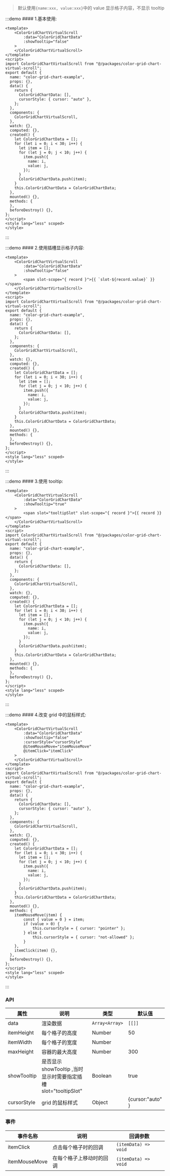 > 默认使用`{name:xxx, value:xxx}`中的 value 显示格子内容，不显示 tooltip

:::demo #### 1.基本使用:

```vue
<template>
    <ColorGridChartVirtualScroll
        :data="ColorGridChartData"
        :showTooltip="false"
    >
    </ColorGridChartVirtualScroll>
</template>
<script>
import ColorGridChartVirtualScroll from "@/packages/color-grid-chart-virtual-scroll";
export default {
  name: "color-grid-chart-example",
  props: {},
  data() {
    return {
      ColorGridChartData: [],
      cursorStyle: { cursor: "auto" },
    };
  },
  components: {
    ColorGridChartVirtualScroll,
  },
  watch: {},
  computed: {},
  created() {
    let ColorGridChartData = [];
    for (let i = 0; i < 30; i++) {
      let item = [];
      for (let j = 0; j < 10; j++) {
        item.push({
          name: i,
          value: j,
        });
      }
      ColorGridChartData.push(item);
    }
    this.ColorGridChartData = ColorGridChartData;
  },
  mounted() {},
  methods: {
  },
  beforeDestroy() {},
};
</script>
<style lang="less" scoped>
</style>
```

:::

:::demo #### 2.使用插槽显示格子内容:

```vue
<template>
    <ColorGridChartVirtualScroll
        :data="ColorGridChartData"
        :showTooltip="false"
    >
        <span slot-scope="{ record }">{{ `slot-${record.value}` }}</span>
    </ColorGridChartVirtualScroll>
</template>
<script>
import ColorGridChartVirtualScroll from "@/packages/color-grid-chart-virtual-scroll";
export default {
  name: "color-grid-chart-example",
  props: {},
  data() {
    return {
      ColorGridChartData: [],
    };
  },
  components: {
    ColorGridChartVirtualScroll,
  },
  watch: {},
  computed: {},
  created() {
    let ColorGridChartData = [];
    for (let i = 0; i < 30; i++) {
      let item = [];
      for (let j = 0; j < 10; j++) {
        item.push({
          name: i,
          value: j,
        });
      }
      ColorGridChartData.push(item);
    }
    this.ColorGridChartData = ColorGridChartData;
  },
  mounted() {},
  methods: {
  },
  beforeDestroy() {},
};
</script>
<style lang="less" scoped>
</style>
```

:::

:::demo #### 3.使用 tooltip:

```vue
<template>
    <ColorGridChartVirtualScroll
        :data="ColorGridChartData"
        :showTooltip="true"
    >
        <span slot="tooltipSlot" slot-scope="{ record }">{{ record }}</span>
    </ColorGridChartVirtualScroll>
</template>
<script>
import ColorGridChartVirtualScroll from "@/packages/color-grid-chart-virtual-scroll";
export default {
  name: "color-grid-chart-example",
  props: {},
  data() {
    return {
      ColorGridChartData: [],
    };
  },
  components: {
    ColorGridChartVirtualScroll,
  },
  watch: {},
  computed: {},
  created() {
    let ColorGridChartData = [];
    for (let i = 0; i < 30; i++) {
      let item = [];
      for (let j = 0; j < 10; j++) {
        item.push({
          name: i,
          value: j,
        });
      }
      ColorGridChartData.push(item);
    }
    this.ColorGridChartData = ColorGridChartData;
  },
  mounted() {},
  methods: {
  },
  beforeDestroy() {},
};
</script>
<style lang="less" scoped>
</style>
```

:::

:::demo #### 4.改变 grid 中的鼠标样式:

```vue
<template>
    <ColorGridChartVirtualScroll
        :data="ColorGridChartData"
        :showTooltip="false"
        :cursorStyle="cursorStyle"
        @itemMouseMove="itemMouseMove"
        @itemClick="itemClick"
    >
    </ColorGridChartVirtualScroll>
</template>
<script>
import ColorGridChartVirtualScroll from "@/packages/color-grid-chart-virtual-scroll";
export default {
  name: "color-grid-chart-example",
  props: {},
  data() {
    return {
      ColorGridChartData: [],
      cursorStyle: { cursor: "auto" },
    };
  },
  components: {
    ColorGridChartVirtualScroll,
  },
  watch: {},
  computed: {},
  created() {
    let ColorGridChartData = [];
    for (let i = 0; i < 30; i++) {
      let item = [];
      for (let j = 0; j < 10; j++) {
        item.push({
          name: i,
          value: j,
        });
      }
      ColorGridChartData.push(item);
    }
    this.ColorGridChartData = ColorGridChartData;
  },
  mounted() {},
  methods: {
    itemMouseMove(item) {
        const { value = 0 } = item;
        if (value > 0) {
            this.cursorStyle = { cursor: "pointer" };
        } else {
            this.cursorStyle = { cursor: "not-allowed" };
        }
    },
    itemClick(item) {},
  },
  beforeDestroy() {},
};
</script>
<style lang="less" scoped>
</style>
```

:::

### API

| 属性        | 说明                                                            | 类型         | 默认值           |
| ----------- | --------------------------------------------------------------- | ------------ | ---------------- |
| data        | 渲染数据                                                        | `Array<Array>` | `[[]]  `           |
| itemHeight  | 每个格子的高度                                                  | Number       | 50               |
| itemWidth   | 每个格子的宽度                                                  | Number       |                  |
| maxHeight   | 容器的最大高度                                                  | Number       | 300              |
| showTooltip | 是否显示 showTooltip ,当时显示时需要指定插槽 slot="tooltipSlot" | Boolean      | true             |
| cursorStyle | grid 的鼠标样式                                                 | Object       | {cursor:"auto" } |

### 事件

| 事件名称      | 说明                     | 回调参数           |
| ------------- | ------------------------ | ------------------ |
| itemClick     | 点击每个格子时的回调     | `(itemData) => void` |
| itemMouseMove | 在每个格子上移动时的回调 | `(itemData) => void` |